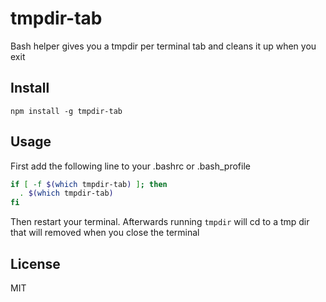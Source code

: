 # tmpdir-tab

Bash helper gives you a tmpdir per terminal tab
and cleans it up when you exit

## Install

```
npm install -g tmpdir-tab
```

## Usage

First add the following line to your .bashrc or .bash_profile

``` sh
if [ -f $(which tmpdir-tab) ]; then
  . $(which tmpdir-tab)
fi
```

Then restart your terminal. Afterwards running `tmpdir` will cd to a tmp
dir that will removed when you close the terminal

## License

MIT
